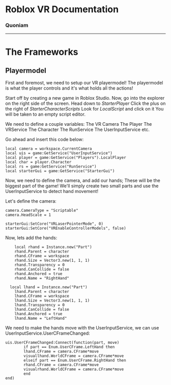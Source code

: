# Roblox VR Documentation
### Quoniam

---------------------------------

# The Frameworks

## Playermodel
First and foremost, we need to setup our VR playermodel!
The playermodel is what the player controls and it's what holds all the actions!

Start off by creating a new game in Roblox Studio.
Now, go into the explorer on the right side of the screen.
Head down to *StarterPlayer*
Click the plus on the right of *StarterCharacterScripts*
Look for *LocalScript* and click on it
You will be taken to an empty script editor.

We need to define a couple variables:
The VR Camera
The Player
The VRService
The Character
The RunService
The UserInputService
etc.

Go ahead and insert this code below:
```
local camera = workspace.CurrentCamera
local uis = game:GetService("UserInputService")
local player = game:GetService("Players").LocalPlayer
local char = player.Character
local rs = game:GetService("RunService")
local starterGui = game:GetService("StarterGui")
```

Now, we need to define the camera, and add our hands; These will be the biggest part of the game!
We'll simply create two small parts and use the UserInputService to detect hand movement!

Let's define the camera:
```
camera.CameraType = "Scriptable"
camera.HeadScale = 1

starterGui:SetCore("VRLaserPointerMode", 0)
starterGui:SetCore("VREnableControllerModels", false)
```

Now, lets add the hands:
```
	local rhand = Instance.new("Part")
	rhand.Parent = character
	rhand.CFrame = workspace
	rhand.Size = Vector3.new(1, 1, 1)
	rhand.Transparency = 0
	rhand.CanCollide = false
	rhand.Anchored = true
	rhand.Name = "RightHand"
  
  local lhand = Instance.new("Part")
	lhand.Parent = character
	lhand.CFrame = workspace
	lhand.Size = Vector3.new(1, 1, 1)
	lhand.Transparency = 0
	lhand.CanCollide = false
	lhand.Anchored = true
	lhand.Name = "LeftHand"
```

We need to make the hands move with the UserInputService, we can use UserInputService.UserCFrameChanged:
```
uis.UserCFrameChanged:Connect(function(part, move)
		if part == Enum.UserCFrame.LeftHand then
		lhand.CFrame = camera.CFrame*move
		visuallhand.WorldCFrame = camera.CFrame*move
		elseif part == Enum.UserCFrame.RightHand then
		rhand.CFrame = camera.CFrame*move
		visualrhand.WorldCFrame = camera.CFrame*move
		end
end)
```
